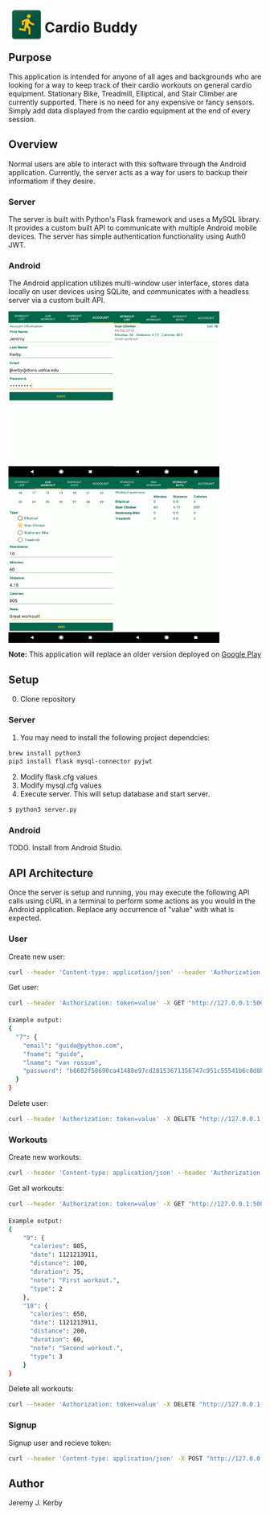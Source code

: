 <img align="left" src="/resources/logo.png" alt="logo"></img>
# Cardio Buddy

## Purpose
This application is intended for anyone of all ages and backgrounds who are looking for a way to keep track of their cardio workouts on general cardio equipment. Stationary Bike, Treadmill, Elliptical, and Stair Climber are currently supported. There is no need for any expensive or fancy sensors. Simply add data displayed from the cardio equipment at the end of every session.

## Overview
Normal users are able to interact with this software through the Android application. Currently, the server acts as a way for users to backup their informatiom if they desire.

### Server
The server is built with Python's Flask framework and uses a MySQL library. It provides a custom built API to communicate with multiple Android mobile devices. The server has simple authentication functionality using Auth0 JWT.

### Android
The Android application utilizes multi-window user interface, stores data locally on user devices using SQLite, and communicates with a headless server via a custom built API.

<img align="left" src="/resources/sample0.png" alt="Sample 0" height="330" width="210">
<img align="center" src="/resources/sample1.png" alt="Sample 1" height="330" width="210">
<img align="left" src="/resources/sample2.png" alt="Sample 2" height="330" width="210">
<img align="center" src="/resources/sample3.png" alt="Sample 3" height="330" width="210">

**Note:** This application will replace an older version deployed on [Google Play](https://play.google.com/store/apps/details?id=com.cardiobuddy)

## Setup
0. Clone repository
### Server
1. You may need to install the following project dependcies:
```bash
brew install python3
pip3 install flask mysql-connector pyjwt
```
2. Modify flask.cfg values
3. Modify mysql.cfg values
4. Execute server. This will setup database and start server.
```bash
$ python3 server.py
```

### Android
TODO. Install from Android Studio.

## API Architecture
Once the server is setup and running, you may execute the following API calls using cURL in a terminal to perform some actions as you would in the Android application. Replace any occurrence of "value" with what is expected.

### User
Create new user:
```bash
curl --header 'Content-type: application/json' --header 'Authorization: token=value' -X POST "http://127.0.0.1:5000/user?token=value" -d '{"email": "value", "password": "value", "fname": "value", "lname": “value"}'
```
Get user:
```bash
curl --header 'Authorization: token=value' -X GET "http://127.0.0.1:5000/user/email=value"

Example output:
{
  "7": {
    "email": "guido@python.com",
    "fname": "guido",
    "lname": "van rossum",
    "password": "b6602f58690ca41488e97cd28153671356747c951c55541b6c8d8b8493eb7143"
  }
}
```
Delete user:
```bash
curl --header 'Authorization: token=value' -X DELETE "http://127.0.0.1:5000/user/email=value"
```

### Workouts
Create new workouts:
```bash
curl --header 'Content-type: application/json' --header 'Authorization: token=value' -X POST "http://127.0.0.1:5000/workouts" -d '[{"u_id": value, "date": value, "type": value, "duration": value, "calories": value, "distance": value, "notes": "value"}]'
```
Get all workouts:
```bash
curl --header 'Authorization: token=value' -X GET "http://127.0.0.1:5000/workouts?u_id=value"

Example output:
{
    "9": {
      "calories": 805,
      "date": 1121213911,
      "distance": 100,
      "duration": 75,
      "note": "First workout.",
      "type": 2
    },
    "10": {
      "calories": 650,
      "date": 1121213911,
      "distance": 200,
      "duration": 60,
      "note": "Second workout.",
      "type": 3
    }
}
```
Delete all workouts:
```bash
curl --header 'Authorization: token=value' -X DELETE "http://127.0.0.1:5000/workouts?u_id=value"
```

### Signup
Signup user and recieve token:
```bash
curl --header 'Content-type: application/json' -X POST "http://127.0.0.1:5000/signup" -d '[{"email": "value", "password": "value"}]'
```

## Author
Jeremy J. Kerby
